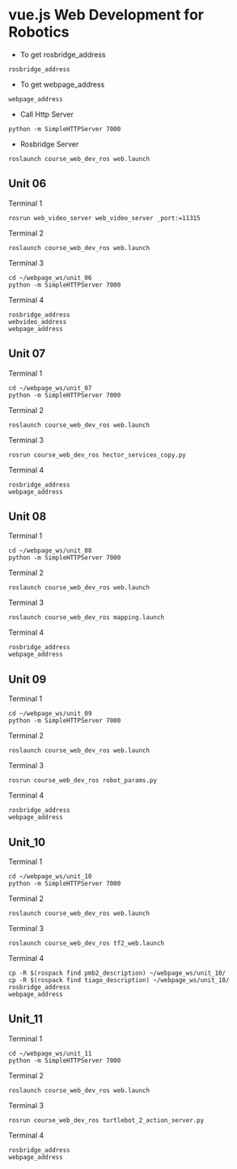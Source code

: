 # vue.js Web Development for Robotics 

- To get rosbridge_address

```
rosbridge_address
```

- To get webpage_address

```
webpage_address
```

- Call Http Server

```
python -m SimpleHTTPServer 7000
```

- Rosbridge Server

```
roslaunch course_web_dev_ros web.launch
```


## Unit 06

Terminal 1

```
rosrun web_video_server web_video_server _port:=11315
```

Terminal 2

```
roslaunch course_web_dev_ros web.launch
```

Terminal 3

```
cd ~/webpage_ws/unit_06
python -m SimpleHTTPServer 7000
```

Terminal 4

```
rosbridge_address
webvideo_address
webpage_address
```

## Unit 07 

Terminal 1

```
cd ~/webpage_ws/unit_07
python -m SimpleHTTPServer 7000
```

Terminal 2

```
roslaunch course_web_dev_ros web.launch
```

Terminal 3

```
rosrun course_web_dev_ros hector_services_copy.py
```

Terminal 4

```
rosbridge_address
webpage_address
```


## Unit 08

Terminal 1

```
cd ~/webpage_ws/unit_08
python -m SimpleHTTPServer 7000
```

Terminal 2

```
roslaunch course_web_dev_ros web.launch
```

Terminal 3

```
roslaunch course_web_dev_ros mapping.launch
```

Terminal 4

```
rosbridge_address
webpage_address
```

## Unit 09

Terminal 1

```
cd ~/webpage_ws/unit_09
python -m SimpleHTTPServer 7000
```

Terminal 2

```
roslaunch course_web_dev_ros web.launch
```

Terminal 3

```
rosrun course_web_dev_ros robot_params.py
```

Terminal 4

```
rosbridge_address
webpage_address
```


## Unit_10

Terminal 1

```
cd ~/webpage_ws/unit_10
python -m SimpleHTTPServer 7000
```

Terminal 2

```
roslaunch course_web_dev_ros web.launch
```

Terminal 3

```
roslaunch course_web_dev_ros tf2_web.launch
```

Terminal 4

```
cp -R $(rospack find pmb2_description) ~/webpage_ws/unit_10/
cp -R $(rospack find tiago_description) ~/webpage_ws/unit_10/
rosbridge_address
webpage_address
```

## Unit_11

Terminal 1

```
cd ~/webpage_ws/unit_11
python -m SimpleHTTPServer 7000
```

Terminal 2

```
roslaunch course_web_dev_ros web.launch
```

Terminal 3

```
rosrun course_web_dev_ros turtlebot_2_action_server.py
```

Terminal 4

```
rosbridge_address
webpage_address
```


